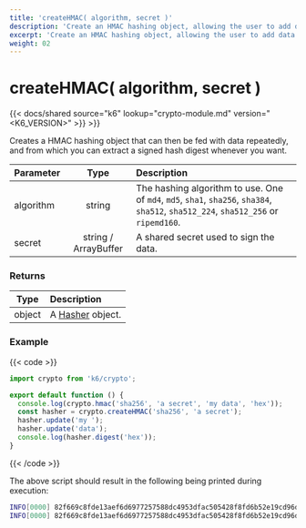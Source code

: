 ```yaml
---
title: 'createHMAC( algorithm, secret )'
description: 'Create an HMAC hashing object, allowing the user to add data to hash multiple times, and extract hash digests along the way.'
excerpt: 'Create an HMAC hashing object, allowing the user to add data to hash multiple times, and extract hash digests along the way.'
weight: 02
---
```


# createHMAC( algorithm, secret )

{{< docs/shared source="k6" lookup="crypto-module.md" version="<K6_VERSION>" >}} >}}

Creates a HMAC hashing object that can then be fed with data repeatedly, and from which you can extract a signed hash digest whenever you want.

| Parameter |         Type         | Description                                                                                                                         |
| --------- | :------------------: | :---------------------------------------------------------------------------------------------------------------------------------- |
| algorithm |        string        | The hashing algorithm to use. One of `md4`, `md5`, `sha1`, `sha256`, `sha384`, `sha512`, `sha512_224`, `sha512_256` or `ripemd160`. |
| secret    | string / ArrayBuffer | A shared secret used to sign the data.                                                                                              |

### Returns

| Type   | Description                                                                  |
| ------ | :--------------------------------------------------------------------------- |
| object | A [Hasher](https://grafana.com/docs/k6/<K6_VERSION>/javascript-api/k6-crypto/hasher) object. |

### Example

{{< code >}}

```javascript
import crypto from 'k6/crypto';

export default function () {
  console.log(crypto.hmac('sha256', 'a secret', 'my data', 'hex'));
  const hasher = crypto.createHMAC('sha256', 'a secret');
  hasher.update('my ');
  hasher.update('data');
  console.log(hasher.digest('hex'));
}
```

{{< /code >}}

The above script should result in the following being printed during execution:

```bash
INFO[0000] 82f669c8fde13aef6d6977257588dc4953dfac505428f8fd6b52e19cd96d7ea5
INFO[0000] 82f669c8fde13aef6d6977257588dc4953dfac505428f8fd6b52e19cd96d7ea5
```
